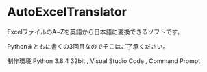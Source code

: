# AutoExcelTranslator
ExcelファイルのA~Zを英語から日本語に変換できるソフトです。

Pythonまともに書くの3回目なのでそこはご了承ください。

制作環境
Python 3.8.4 32bit , Visual Studio Code , Command Prompt
